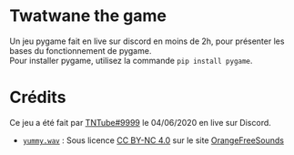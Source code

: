# Twatwane the game
Un jeu pygame fait en live sur discord en moins de 2h, pour présenter les bases du fonctionnement de pygame. \
Pour installer pygame, utilisez la commande `pip install pygame`.

# Crédits
Ce jeu a été fait par [TNTube#9999](https://github.com/TNtube) le 04/06/2020 en live sur Discord.

- [`yummy.wav`](assets/yummy.wav) : Sous licence [CC BY-NC 4.0](https://creativecommons.org/licenses/by-nc/4.0/legalcode.fr) sur le site [OrangeFreeSounds](http://www.orangefreesounds.com/mmm-yummy/)
